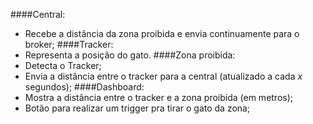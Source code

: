 ####Central:
- Recebe a distância da zona proibida e envia continuamente para o broker;
####Tracker:
- Representa a posição do gato. 
####Zona proibida:
- Detecta o Tracker;
- Envia a distância entre o tracker para a central (atualizado a cada _x_ segundos);
####Dashboard:
- Mostra a distância entre o tracker e a zona proibida (em metros);
- Botão para realizar um trigger pra tirar o gato da zona; 

